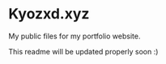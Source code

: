 # Kyozxd.xyz
My public files for my portfolio website.

This readme will be updated properly soon :)
